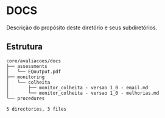 # DOCS
    
Descrição do propósito deste diretório e seus subdiretórios.

## Estrutura

```
core/avaliacoes/docs
├── assessments
│   └── EQoutput.pdf
├── monitoring
│   └── colheita
│       ├── monitor_colheita - versao 1_0 - email.md
│       └── monitor_colheita - versao 1_0 - melhorias.md
└── procedures

5 directories, 3 files
```

